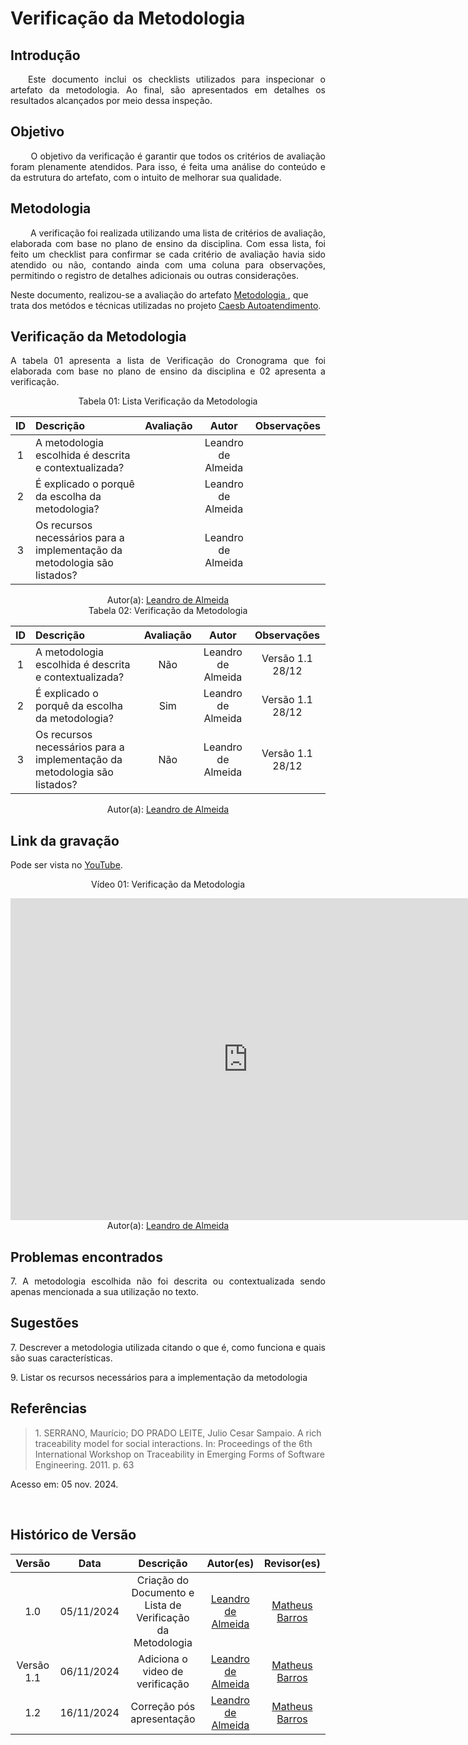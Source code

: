 # Verificação da Metodologia

## Introdução
<p align="justify">
&emsp;&emsp;Este documento inclui os checklists utilizados para inspecionar o artefato da metodologia. Ao final, são apresentados em detalhes os resultados alcançados por meio dessa inspeção.
</p>

## Objetivo
<p align="justify">
&emsp;&emsp; O objetivo da verificação é garantir que todos os critérios de avaliação foram plenamente atendidos. Para isso, é feita uma análise do conteúdo e da estrutura do artefato, com o intuito de melhorar sua qualidade.
</p>

## Metodologia
<p align="justify">
&emsp;&emsp; A verificação foi realizada utilizando uma lista de critérios de avaliação, elaborada com base no plano de ensino da disciplina. Com essa lista, foi feito um checklist para confirmar se cada critério de avaliação havia sido atendido ou não, contando ainda com uma coluna para observações, permitindo o registro de detalhes adicionais ou outras considerações.

Neste documento, realizou-se a avaliação do artefato <a href="https://requisitos-de-software.github.io/2024.2-CAESB-Autoatendimento/planejamento/metodologia/" target = "_blank">Metodologia </a>, que trata dos metódos e técnicas utilizadas no projeto  <a href="https://github.com/Requisitos-de-Software/2024.2-CAESB-Autoatendimento">Caesb Autoatendimento</a>.
</p>

## Verificação da Metodologia

<p align="justify">A tabela 01 apresenta a lista de Verificação do Cronograma que foi elaborada com base no plano de ensino da disciplina e 02 apresenta a verificação. </p>


<center>Tabela 01: Lista Verificação da Metodologia</center>

| ID | Descrição| Avaliação | Autor | Observações |
| :----: | :----- | :-------: | :-----: |:---------: |
| 1 | A metodologia escolhida é descrita e contextualizada? |  | Leandro de Almeida | |
| 2 | É explicado o porquê da escolha da metodologia? |  | Leandro de Almeida | |
| 3 | Os recursos necessários para a implementação da metodologia são listados? |  | Leandro de Almeida | |

<center>
 Autor(a): <a href="https://github.com/leomitx10" target = "_blank">Leandro de Almeida</a></h6>
</center>

<center>Tabela 02: Verificação da Metodologia</center>

| ID | Descrição| Avaliação | Autor | Observações |
| :----: | :----- | :-------: | :-----: |:---------: |
| 1 | A metodologia escolhida é descrita e contextualizada? | Não | Leandro de Almeida | Versão 1.1 28/12 |
| 2 | É explicado o porquê da escolha da metodologia? | Sim | Leandro de Almeida | Versão 1.1 28/12 |
| 3 | Os recursos necessários para a implementação da metodologia são listados? | Não | Leandro de Almeida | Versão 1.1 28/12 |

<center>
 Autor(a): <a href="https://github.com/leomitx10" target = "_blank">Leandro de Almeida</a></h6>
</center>

## Link da gravação
Pode ser vista no [YouTube](https://youtu.be/QUgt46e-qe0).</p>

<center>
    <p>Vídeo 01: Verificação da Metodologia</p>
    <iframe width="760" height="515" src="https://www.youtube.com/embed/QUgt46e-qe0?si=taLRR4ycl5KxMWuo" title="YouTube video player" frameborder="0" allow="accelerometer; autoplay; clipboard-write; encrypted-media; gyroscope; picture-in-picture; web-share" referrerpolicy="strict-origin-when-cross-origin" allowfullscreen></iframe>
    Autor(a): <a href="https://github.com/leomitx10" target = "_blank">Leandro de Almeida</a></h6>
</center>

## Problemas encontrados
<p align="justify">7. A metodologia escolhida não foi descrita ou contextualizada sendo apenas mencionada a sua utilização no texto. </p>

## Sugestões
<p align="justify">7. Descrever a metodologia utilizada citando o que é, como funciona e quais são suas características.</p>
<p align="justify">9. Listar os recursos necessários para a implementação da metodologia</p>

## Referências

> <p id="1">1. SERRANO, Maurício; DO PRADO LEITE, Julio Cesar Sampaio. A rich traceability model for social interactions. In: Proceedings of the 6th International Workshop on Traceability in Emerging Forms of Software Engineering. 2011. p. 63
   Acesso em: 05 nov. 2024.
</p>

<br>

## Histórico de Versão

<center>

| Versão |    Data    |      Descrição       |       Autor(es)       |     Revisor(es)     |
| :-----: | :--------: | :------------------: | :-------------------: | :-----------------: |
|  1.0   | 05/11/2024 | Criação do Documento e Lista de Verificação da Metodologia | [Leandro de Almeida](https://github.com/leomitx10) | [Matheus Barros ](https://github.com/Ninja-Haiyai) |
|  Versão 1.1   | 06/11/2024 | Adiciona o video de verificação | [Leandro de Almeida](https://github.com/leomitx10) | [Matheus Barros ](https://github.com/Ninja-Haiyai) |
|  1.2   | 16/11/2024 | Correção pós apresentação | [Leandro de Almeida](https://github.com/leomitx10) | [Matheus Barros ](https://github.com/Ninja-Haiyai) |

</center>
